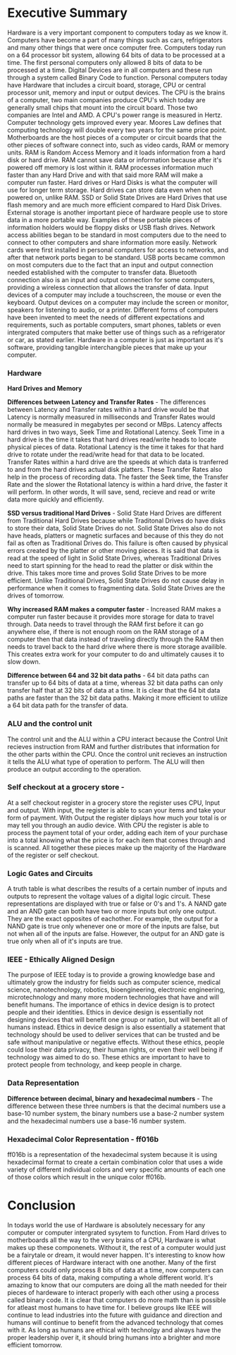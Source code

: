 # Executive Summary 
Hardware is a very important component to computers today as we know it. Computers have become a part of many things such as cars, refrigerators and many other things that were once computer free. Computers today run on a 64 processor bit system, allowing 64 bits of data to be processed at a time. The first personal computers only allowed 8 bits of data to be processed at a time. Digital Devices are in all computers and these run through a system called Binary Code to function. Personal computers today have Hardware that includes a circuit board, storage, CPU or central processor unit, memory and input or output devices. The CPU is the brains of a computer, two main companies produce CPU's which today are generally small chips that mount into the circuit board. Those two companies are Intel and AMD. A CPU's power range is measured in Hertz. Computer technology gets improved every year. Moores Law defines that computing technology will double every two years for the same price point. Motherboards are the host pieces of a computer or circuit boards that the other pieces of software connect into, such as video cards, RAM or memory units. RAM is Random Access Memory and it loads information from a hard disk or hard drive. RAM cannot save data or information because after it's powered off memory is lost within it. RAM processes information much faster than any Hard Drive and with that said more RAM will make a computer run faster. Hard drives or Hard Disks is what the computer will use for longer term storage. Hard drives can store data even when not powered on, unlike RAM. SSD or Solid State Drives are Hard Drives that use flash memory and are much more efficient compared to Hard Disk Drives. External storage is another important piece of hardware people use to store data in a more portable way. Examples of these portable pieces of information holders would be floppy disks or USB flash drives. Network access abilities began to be standard in most computers due to the need to connect to other computers and share information more easily. Network cards were first installed in personal computers for access to networks, and after that network ports began to be standard. USB ports became common on most computers due to the fact that an input and output connection needed established with the computer to transfer data. Bluetooth connection also is an input and output connection for some computers, providing a wireless connection that allows the transfer of data. Input devices of a computer may include a touchscreen, the mouse or even the keyboard. Output devices on a computer may include the screen or monitor, speakers for listening to audio, or a printer. Different forms of computers have been invented to meet the needs of different expectations and requirements, such as portable computers, smart phones, tablets or even intergrated computers that make better use of things such as a refrigerator or car, as stated earlier. Hardware in a computer is just as important as it's software, providing tangible interchangible pieces that make up your computer.    

### Hardware 
**Hard Drives and Memory**

**Differences between Latency and Transfer Rates** - The differences between Latency and Transfer rates within a hard drive would be that Latency is normally measured in milliseconds and Transfer Rates would normally be measured in megabytes per second or MBps. Latency affects hard drives in two ways, Seek Time and Rotational Latency. Seek Time in a hard drive is the time it takes that hard drives read/write heads to locate physical pieces of data. Rotational Latency is the time it takes for that hard drive to rotate under the read/write head for that data to be located. Transfer Rates within a hard drive are the speeds at which data is tranferred to and from the hard drives actual disk platters. These Transfer Rates also help in the process of recording data. The faster the Seek time, the Transfer Rate and the slower the Rotational latency is within a hard drive, the faster it will perform. In other words, It will save, send, recieve and read or write data more quickly and efficiently.


**SSD versus traditional Hard Drives** -
Solid State Hard Drives are different from Traditional Hard Drives because while Traditonal Drives do have disks to store their data, Solid State Drives do not. Solid State Drives also do not have heads, platters or magnetic surfaces and because of this they do not fail as often as Traditional Drives do. This failure is often caused by physical errors created by the platter or other moving pieces. It is said that data is read at the speed of light in Solid State Drives, whereas Traditional Drives need to start spinning for the head to read the platter or disk within the drive. This takes more time and proves Solid State Drives to be more efficient. Unlike Traditional Drives, Solid State Drives do not cause delay in performance when it comes to fragmenting data. Solid State Drives are the drives of tomorrow.

**Why increased RAM makes a computer faster** - 
Increased RAM makes a computer run faster because it provides more storage for data to travel through. Data needs to travel through the RAM first before it can go anywhere else, if there is not enough room on the RAM storage of a computer then that data instead of traveling directly through the RAM then needs to travel back to the hard drive where there is more storage availible. This creates extra work for your computer to do and ultimately causes it to slow down. 

**Difference between 64 and 32 bit data paths** - 64 bit data paths can transfer up to 64 bits of data at a time, whereas 32 bit data paths can only transfer half that at 32 bits of data at a time. It is clear that the 64 bit data paths are faster than the 32 bit data paths. Making it more efficient to utilize a 64 bit data path for the transfer of data.  

### ALU and the control unit 
The control unit and the ALU within a CPU interact because the Control Unit recieves instruction from RAM and further distributes that information for the other parts within the CPU. Once the control unit recieves an instruction it tells the ALU what type of operation to perform. The ALU will then produce an output according to the operation.  

### Self checkout at a grocery store -
At a self checkout register in a grocery store the register uses CPU, Input and output. With input, the register is able to scan your items and take your form of payment. With Output the register diplays how much your total is or may tell you through an audio device. With CPU the register is able to process the payment total of your order, adding each item of your purchase into a total knowing what the price is for each item that comes through and is scanned. All together these pieces make up the majority of the Hardware of the register or self checkout. 
### Logic Gates and Circuits 
A truth table is what describes the results of a certain number of inputs and outputs to represent the voltage values of a digital logic circuit. These representations are displayed with true or false or 0's and 1's. A NAND gate and an AND gate can both have two or more inputs but only one output. They are the exact opposites of eachother. For example, the output for a NAND gate is true only whenever one or more of the inputs are false, but not when all of the inputs are false. However, the output for an AND gate is true only when all of it's inputs are true.
### IEEE - Ethically Aligned Design
The purpose of IEEE today is to provide a growing knowledge base and ultimately grow the industry for fields such as computer science, medical science, nanotechnology, robotics, bioengineering, electronic engineering, microtechnology and many more modern technologies that have and will benefit humans. The importance of ethics in device design is to protect people and their identities. Ethics in device design is essentially not designing devices that will benefit one group or nation, but will benefit all of humans instead. Ethics in device design is also essentially a statement that technology should be used to deliver services that can be trusted and be safe without manipulative or negative effects. Without these ethics, people could lose their data privacy, their human rights, or even their well being if technology was aimed to do so. These ethics are important to have to protect people from technology, and keep people in charge.

### Data Representation
**Difference between decimal, binary and hexadecimal numbers** - 
The difference between these three numbers is that the decimal numbers use a base-10 number system, the binary numbers use a base-2 number system and the hexadecimal numbers use a base-16 number system. 
### Hexadecimal Color Representation - ff016b
ff016b is a representation of the hexadecimal system because it is using hexadecimal format to create a certain combination color that uses a wide variety of different individual colors and very specific amounts of each one of those colors which result in the unique color ff016b.

# Conclusion 
In todays world the use of Hardware is absolutely necessary for any computer or computer intergrated sysytem to function. From Hard drives to motherboards all the way to the very brains of a CPU, Hardware is what makes up these componenets. Without it, the rest of a computer would just be a fairytale or dream, it would never happen. It's interesting to know how different pieces of Hardware interact with one another. Many of the first computers could only process 8 bits of data at a time, now computers can process 64 bits of data, making computing a whole different world. It's amazing to know that our computers are doing all the math needed for their pieces of hardeware to interact properly with each other using a process called binary code. It is clear that computers do more math than is possible for atleast most humans to have time for. I believe groups like IEEE will continue to lead industries into the future with guidance and direction and humans will continue to benefit from the advanced technology that comes with it. As long as humans are ethical with technolgy and always have the proper leadership over it, it should bring humans into a brighter and more efficient tomorrow.
